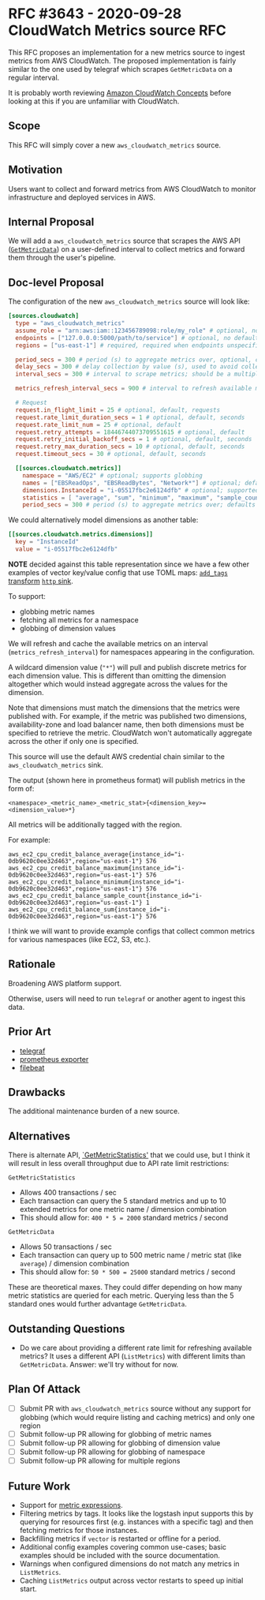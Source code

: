# RFC #3643 - 2020-09-28 CloudWatch Metrics source RFC

This RFC proposes an implementation for a new metrics source to ingest metrics
from AWS CloudWatch. The proposed implementation is fairly similar to the one
used by telegraf which scrapes `GetMetricData` on a regular interval.

It is probably worth reviewing [Amazon CloudWatch
Concepts](https://docs.aws.amazon.com/AmazonCloudWatch/latest/monitoring/cloudwatch_concepts.html)
before looking at this if you are unfamiliar with CloudWatch.

## Scope

This RFC will simply cover a new `aws_cloudwatch_metrics` source.

## Motivation

Users want to collect and forward metrics from AWS CloudWatch to monitor
infrastructure and deployed services in AWS.

## Internal Proposal

We will add a `aws_cloudwatch_metrics` source that scrapes the AWS API
([`GetMetricData`](https://docs.aws.amazon.com/AmazonCloudWatch/latest/APIReference/API_GetMetricData.html))
on a user-defined interval to collect metrics and forward them through the
user's pipeline.

## Doc-level Proposal

The configuration of the new `aws_cloudwatch_metrics` source will look like:

```toml
[sources.cloudwatch]
  type = "aws_cloudwatch_metrics"
  assume_role = "arn:aws:iam::123456789098:role/my_role" # optional, no default
  endpoints = ["127.0.0.0:5000/path/to/service"] # optional, no default, relevant when regions = []
  regions = ["us-east-1"] # required, required when endpoints unspecified; no default

  period_secs = 300 # period (s) to aggregate metrics over, optional, can be overridden at metric level, default 300
  delay_secs = 300 # delay collection by value (s), used to avoid collecting data that has not fully been processed by CloudWatch, optional, default 300
  interval_secs = 300 # interval to scrape metrics; should be a multiple of "period"; default 300

  metrics_refresh_interval_secs = 900 # interval to refresh available metrics for queried namespaces if globbing or all metrics are used; default 900

  # Request
  request.in_flight_limit = 25 # optional, default, requests
  request.rate_limit_duration_secs = 1 # optional, default, seconds
  request.rate_limit_num = 25 # optional, default
  request.retry_attempts = 18446744073709551615 # optional, default
  request.retry_initial_backoff_secs = 1 # optional, default, seconds
  request.retry_max_duration_secs = 10 # optional, default, seconds
  request.timeout_secs = 30 # optional, default, seconds

  [[sources.cloudwatch.metrics]]
    namespace = "AWS/EC2" # optional; supports globbing
    names = ["EBSReadOps", "EBSReadBytes", "Network*"] # optional; defaults to all metrics in namespace, ["*"], (refreshed on interval); supports globbing
    dimensions.InstanceId = "i-05517fbc2e6124dfb" # optional; supported dimensions differ by namespace and metric; supports globbing
    statistics = [ "average", "sum", "minimum", "maximum", "sample_count" ] # statistics to collect; can also contain extended statistics like p99; default: [ "average", "sum", "minimum", "maximum", "sample_count" ]
    period_secs = 300 # period (s) to aggregate metrics over; defaults to top-level `period` setting; top-level interval should be a multiple of this and any other defined periods
```

We could alternatively model dimensions as another table:

```toml
[[sources.cloudwatch.metrics.dimensions]]
  key = "InstanceId"
  value = "i-05517fbc2e6124dfb"
```

**NOTE** decided against this table representation since we have a few other
examples of vector key/value config that use TOML maps: [`add_tags`
transform](https://vector.dev/docs/reference/transforms/add_tags/) [`http`
sink](https://vector.dev/docs/reference/sinks/http/).

To support:

* globbing metric names
* fetching all metrics for a namespace
* globbing of dimension values

We will refresh and cache the available metrics on an interval
(`metrics_refresh_interval`) for namespaces appearing in the configuration.

A wildcard dimension value (`"*"`) will pull and publish discrete metrics for
each dimension value. This is different than omitting the dimension altogether
which would instead aggregate across the values for the dimension.

Note that dimensions must match the dimensions that the metrics were published
with. For example, if the metric was published two dimensions,
availability-zone and load balancer name, then both dimensions must be
specified to retrieve the metric. CloudWatch won't automatically aggregate
across the other if only one is specified.

This source will use the default AWS credential chain similar to the
`aws_cloudwatch_metrics` sink.

The output (shown here in prometheus format) will publish metrics in the form
of:

```text
<namespace>_<metric_name>_<metric_stat>{<dimension_key>=<dimension_value>*}
```

All metrics will be additionally tagged with the region.

For example:

```text
aws_ec2_cpu_credit_balance_average{instance_id="i-0db9620c0ee32d463",region="us-east-1"} 576
aws_ec2_cpu_credit_balance_maximum{instance_id="i-0db9620c0ee32d463",region="us-east-1"} 576
aws_ec2_cpu_credit_balance_minimum{instance_id="i-0db9620c0ee32d463",region="us-east-1"} 576
aws_ec2_cpu_credit_balance_sample_count{instance_id="i-0db9620c0ee32d463",region="us-east-1"} 1
aws_ec2_cpu_credit_balance_sum{instance_id="i-0db9620c0ee32d463",region="us-east-1"} 576
```

I think we will want to provide example configs that collect common metrics for
various namespaces (like EC2, S3, etc.).

## Rationale

Broadening AWS platform support.

Otherwise, users will need to run `telegraf` or another agent to ingest this
data.

## Prior Art

* [telegraf](https://github.com/influxdata/telegraf/tree/master/plugins/inputs/cloudwatch)
* [prometheus exporter](https://github.com/prometheus/cloudwatch_exporter)
* [filebeat](https://www.elastic.co/guide/en/logstash/current/plugins-inputs-cloudwatch.html)

## Drawbacks

The additional maintenance burden of a new source.

## Alternatives

There is alternate API,
[`GetMetricStatistics'](https://docs.aws.amazon.com/AmazonCloudWatch/latest/APIReference/API_GetMetricStatistics.html)
that we could use, but I think it will result in less overall throughput due to
API rate limit restrictions:

`GetMetricStatistics`

* Allows 400 transactions / sec
* Each transaction can query the 5 standard metrics and up to 10 extended
  metrics for one metric name / dimension combination
* This should allow for: `400 * 5 = 2000` standard metrics / second

`GetMetricData`

* Allows 50 transactions / sec
* Each transaction can query up to 500 metric name / metric stat (like
  `average`) / dimension combination
* This should allow for: `50 * 500 = 25000` standard metrics / second

These are theoretical maxes. They could differ depending on how many metric
statistics are queried for each metric. Querying less than the 5 standard ones
would further advantage `GetMetricData`.

## Outstanding Questions

* Do we care about providing a different rate limit for refreshing available
  metrics? It uses a different API (`ListMetrics`) with different limits than
  `GetMetricData`. Answer: we'll try without for now.

## Plan Of Attack

* [ ] Submit PR with `aws_cloudwatch_metrics` source without any support for
      globbing (which would require listing and caching metrics) and only one
      region
* [ ] Submit follow-up PR allowing for globbing of metric names
* [ ] Submit follow-up PR allowing for globbing of dimension value
* [ ] Submit follow-up PR allowing for globbing of namespace
* [ ] Submit follow-up PR allowing for multiple regions

## Future Work

* Support for [metric
  expressions](https://docs.aws.amazon.com/AmazonCloudWatch/latest/monitoring/using-metric-math.html#metric-math-syntax).
* Filtering metrics by tags. It looks like the logstash input supports this by
  querying for resources first (e.g. instances with a specific tag) and then
  fetching metrics for those instances.
* Backfilling metrics if `vector` is restarted or offline for a period.
* Additional config examples covering common use-cases; basic examples should be
  included with the source documentation.
* Warnings when configured dimensions do not match any metrics in `ListMetrics`.
* Caching `ListMetrics` output across vector restarts to speed up initial start.
